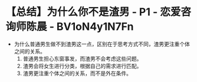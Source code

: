 # 【总结】为什么你不是渣男 - P1 - 恋爱咨询师陈晨 - BV1oN4y1N7Fn

-   为什么普通男生做不到渣男这一点，区别在于思考方式不同，渣男更注重个体之间的关系。
    1.  普通男生担心东窗事发，而渣男不会考虑这些问题。
    2.  渣男会将女生进行分类，根据自己的需求进行匹配。
    3.  渣男更注重个体之间的关系，而不是外在条件。